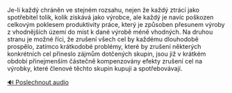 
Je-li každý chráněn ve stejném rozsahu, nejen že každý ztrácí jako spotřebitel tolik, kolik získává jako výrobce, ale každý je navíc poškozen celkovým poklesem produktivity práce, který je způsoben přesunem výroby z vhodnějších území do míst k dané výrobě méně vhodných. Na druhou stranu je možné říci, že zrušení všech cel by každému dlouhodobě prospělo, zatímco krátkodobé problémy, které by zrušení některých konkrétních cel přineslo zájmům dotčených skupin, jsou již v krátkém období přinejmenším částečně kompenzovány efekty zrušení cel na výrobky, které členové těchto skupin kupují a spotřebovávají.

[🔊 Poslechnout audio](/data/7-paragraphs/audio/chapter_148/para_004-Je-li-kad-chrnn-ve-stejnm-rozsahu-nejen-e-k.mp3)

